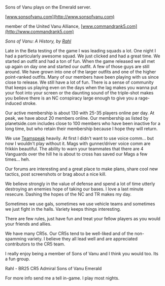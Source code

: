 Sons of Vanu plays on the Emerald server.

[www.sonsofvanu.com](http://www.sonsofvanu.com)

member of the United Vanu Alliance,
[www.commandrank5.com](http://www.commandrank5.com)

_Sons of Vanu: A History, by [Rahl](/user:Rahl "wikilink")_

Late in the Beta testing of the game I was leading squads a lot. One
night I had a particularly awesome squad. We just clicked and had a
great time. We started an outfit and had a ton of fun. When the game
released we all met up again on day one and started our outfit. A few of
those guys are still around. We have grown into one of the larger
outfits and one of the higher point-ranked outfits. Many of our members
have been playing with us since close to release. We still have a lot of
fun. There is a sense of community that keeps us playing even on the
days when the lag makes you wanna put your foot into your screen or the
daunting sound of the triple-shot makes you believe there is an NC
conspiracy large enough to give you a rage-induced stroke.

Our active membership is about 130 with 25-35 players online per day. At
peak, we have about 20 members online. Our membership as listed by
planetside.com includes close to 100 members who have been inactive for
a long time, but who retain their membership because I hope they will
return.

We use [Teamspeak](/Teamspeak "wikilink") heavily. At first I didn't want
to use voice comm... but now I wouldn't play without it. Mags with
gunner/driver voice comm are frikkin beautiful. The ability to warn your
teammates that there are 4 Vanguards over the hill he is about to cross
has saved our Mags a few times... heh.

Our forums are interesting and a great place to make plans, share cool
new tactics, post screenshots or brag about a nice kill.

We believe strongly in the value of defense and spend a lot of time
utterly destroying an enemies hope of taking our bases. I love a last
minute resecure. Dashing the hopes of the NC and TR makes my day.

Sometimes we use gals, sometimes we use vehicle teams and sometimes we
just fight in the halls. Variety keeps things interesting.

There are few rules, just have fun and treat your fellow players as you
would your friends and allies.

We have many CR5s. Our CR5s tend to be well-liked and of the
non-spamming variety. I believe they all lead well and are appreciated
contributors to the CR5 team.

I really enjoy being a member of Sons of Vanu and I think you would too.
Its a fun group.

Rahl - BR25 CR5 Admiral Sons of Vanu Emerald

For more info send me a tell in-game. I play most nights.
